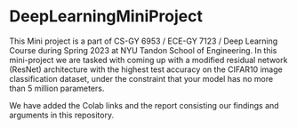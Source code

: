 # DeepLearningMiniProject

This Mini project is a part of CS-GY 6953 / ECE-GY 7123 / Deep Learning Course during Spring 2023 at NYU Tandon School of Engineering. In this mini-project we are tasked with coming up with a modified residual network (ResNet) architecture with the highest test accuracy on the CIFAR10 image classification dataset, under the constraint that your model has no more than 5 million parameters. 

We have added the Colab links and the report consisting our findings and arguments in this repository.

